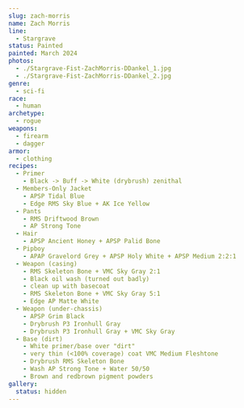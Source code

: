 ```yaml
---
slug: zach-morris
name: Zach Morris
line:
  - Stargrave
status: Painted
painted: March 2024
photos:
  - ./Stargrave-Fist-ZachMorris-DDankel_1.jpg
  - ./Stargrave-Fist-ZachMorris-DDankel_2.jpg
genre:
  - sci-fi
race:
  - human
archetype:
  - rogue
weapons:
  - firearm
  - dagger
armor:
  - clothing
recipes:
  - Primer
    - Black -> Buff -> White (drybrush) zenithal
  - Members-Only Jacket
    - APSP Tidal Blue
    - Edge RMS Sky Blue + AK Ice Yellow
  - Pants
    - RMS Driftwood Brown
    - AP Strong Tone
  - Hair
    - APSP Ancient Honey + APSP Palid Bone
  - Pipboy
    - APAP Gravelord Grey + APSP Holy White + APSP Medium 2:2:1
  - Weapon (casing)
    - RMS Skeleton Bone + VMC Sky Gray 2:1
    - Black oil wash (turned out badly)
    - clean up with basecoat
    - RMS Skeleton Bone + VMC Sky Gray 5:1
    - Edge AP Matte White
  - Weapon (under-chassis)
    - APSP Grim Black
    - Drybrush P3 Ironhull Gray
    - Drybrush P3 Ironhull Gray + VMC Sky Gray
  - Base (dirt)
    - White primer/base over "dirt"
    - very thin (<100% coverage) coat VMC Medium Fleshtone
    - Drybrush RMS Skeleton Bone
    - Wash AP Strong Tone + Water 50/50
    - Brown and redbrown pigment powders
gallery:
  status: hidden
---
```

